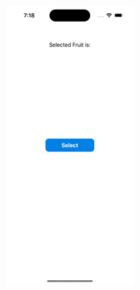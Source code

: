<img src="https://github.com/tjana17/BottomSheetDropdown/blob/main/Simulator%20Screen%20Recording%20-%20iPhone%2014%20Pro%20-%202024-03-14%20at%2019.18.48.gif" />
